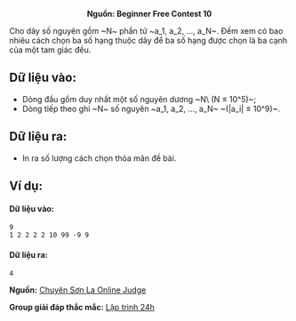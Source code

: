 **<center>Nguồn: Beginner Free Contest 10</center>**

Cho dãy số nguyên gồm ~N~ phần tử ~a_1, a_2, ..., a_N~. Đếm xem có bao nhiêu cách chọn ba số hạng thuộc dãy để ba số hạng được chọn là ba cạnh của một tam giác đều.

## Dữ liệu vào:
- Dòng đầu gồm duy nhất một số nguyên dương ~N\ (N ≤ 10^5)~;
- Dòng tiếp theo ghi ~N~ số nguyên ~a_1, a_2, ..., a_N~ ~(|a_i| ≤ 10^9)~.

## Dữ liệu ra:
- In ra số lượng cách chọn thỏa mãn đề bài.

## Ví dụ:
#### Dữ liệu vào:
```
9
1 2 2 2 2 10 99 -9 9
```

#### Dữ liệu ra:
```
4
```
**Nguồn:** [Chuyên Sơn La Online Judge](http://csloj.ddns.net/)

**Group giải đáp thắc mắc:** [Lập trình 24h](https://www.facebook.com/groups/1386904321519984)